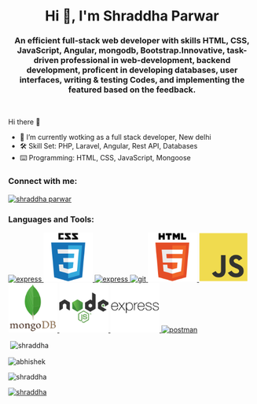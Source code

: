 <h1 align="center">Hi 👋, I'm Shraddha Parwar</h1>
<h3 align="center">An efficient full-stack web developer with skills HTML, CSS, JavaScript, Angular, mongodb, Bootstrap.Innovative, task-driven professional in web-development, backend development, proficent in developing databases, user interfaces, writing & testing Codes, and implementing the featured based on the feedback.</h3>
<br/>
 
Hi there 👋
- 🌱 I’m currently wotking as a full stack developer, New delhi
- 🛠️ Skill Set: PHP, Laravel, Angular, Rest API, Databases
- ⌨️ Programming: HTML, CSS, JavaScript, Mongoose
 
 
 
<h3 align="left">Connect with me:</h3>
<p align="left">
<a href="https://in.linkedin.com/in/shraddha-choyal-a94617142" target="blank"><img align="center" src="https://raw.githubusercontent.com/rahuldkjain/github-profile-readme-generator/master/src/images/icons/Social/linked-in-alt.svg" alt="shraddha parwar" height="30" width="40" /></a>
</p>
 
<h3 align="left">Languages and Tools:</h3>
<p align="left"> 
 <a href="https://www.php.net/docs.php" target="_blank" rel="noreferrer"> <img src="https://www.php.net/images/logos/new-php-logo.svg" alt="express" width="100" height="100"/> </a>
 <a href="https://www.w3schools.com/css/" target="_blank" rel="noreferrer"> <img src="https://raw.githubusercontent.com/devicons/devicon/master/icons/css3/css3-original-wordmark.svg" alt="css3" width="100" height="100"/> </a> 
 <a href="https://angular.io/docs" target="_blank" rel="noreferrer"> <img src="https://angular.io/assets/images/logos/angularjs/AngularJS-Shield.svg" alt="express" width="100" height="100"/> </a> 
 <a href="https://git-scm.com/" target="_blank" rel="noreferrer"> <img src="https://www.vectorlogo.zone/logos/git-scm/git-scm-icon.svg" alt="git" width="100" height="100"/> </a>
 <a href="https://www.w3.org/html/" target="_blank" rel="noreferrer"> <img src="https://raw.githubusercontent.com/devicons/devicon/master/icons/html5/html5-original-wordmark.svg" alt="html5" width="100" height="100"/> </a> 
 <a href="https://developer.mozilla.org/en-US/docs/Web/JavaScript" target="_blank" rel="noreferrer"> <img src="https://raw.githubusercontent.com/devicons/devicon/master/icons/javascript/javascript-original.svg" alt="javascript" width="100" height="100"/> </a> <a href="https://www.mongodb.com/" target="_blank" rel="noreferrer"> <img src="https://raw.githubusercontent.com/devicons/devicon/master/icons/mongodb/mongodb-original-wordmark.svg" alt="mongodb" width="100" height="100"/> </a> 
 <a href="https://nodejs.org" target="_blank" rel="noreferrer"> <img src="https://raw.githubusercontent.com/devicons/devicon/master/icons/nodejs/nodejs-original-wordmark.svg" alt="nodejs" width="100" height="100"/> </a>
 <a href="https://expressjs.com" target="_blank" rel="noreferrer"> <img src="https://raw.githubusercontent.com/devicons/devicon/master/icons/express/express-original-wordmark.svg" alt="express" width="100" height="100"/> </a>
 <a href="https://postman.com" target="_blank" rel="noreferrer"> <img src="https://www.vectorlogo.zone/logos/getpostman/getpostman-icon.svg" alt="postman" width="100" height="100"/> </a> </p>
 
<p>&nbsp;<img align="center" src="https://github-readme-stats.vercel.app/api?username=abhishek&show_icons=true&locale=en" alt="shraddha" /></p>
<p><img align="center" src="https://github.com/AbhishekKumarJha3098/abhishek_jha" alt="abhishek" /></p>
<p align="left"> <img src="https://komarev.com/ghpvc/?username=abhishek&label=Profile%20views&color=0e75b6&style=flat" alt="shraddha" /> </p>
<p align="left"> <a href="https://github.com/ryo-ma/github-profile-trophy"><img src="https://github-profile-trophy.vercel.app/?username=shraddha" alt="shraddha" /></a> </p>
